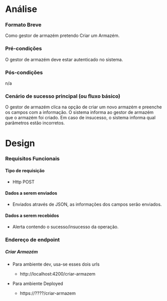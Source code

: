 # Análise

### Formato Breve
Como gestor de armazém pretendo Criar um Armazém.

### Pré-condições
O gestor de armazém deve estar autenticado no sistema.

### Pós-condições
n/a

### Cenário de sucesso principal (ou fluxo básico)
O gestor de armazém clica na opção de criar um novo armazém e preenche os campos com a informação.
O sistema informa ao gestor de armazém que o armazém foi criado.
Em caso de insucesso, o sistema informa qual parâmetros estão incorretos.

# Design

### Requisitos Funcionais

#### Tipo de requisição
* Http POST

#### Dados a serem enviados
* Enviados através de JSON, as informações dos campos serão enviados.

#### Dados a serem recebidos

* Alerta contendo o sucesso/insucesso da operação.

### Endereço de endpoint

##### Criar Armazém

* Para ambiente dev, usa-se esses dois urls
    - http://localhost:4200/criar-armazem

* Para ambiente Deployed
    - https://????/criar-armazem
